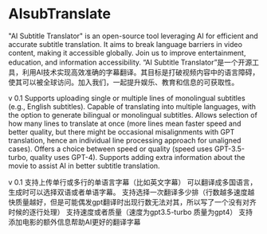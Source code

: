 # AIsubTranslate
"AI Subtitle Translator" is an open-source tool leveraging AI for efficient and accurate subtitle translation. It aims to break language barriers in video content, making it accessible globally. Join us to improve entertainment, education, and information accessibility.
“AI Subtitle Translator”是一个开源工具，利用AI技术实现高效准确的字幕翻译。其目标是打破视频内容中的语言障碍，使其可以被全球访问。加入我们，一起提升娱乐、教育和信息的可获取性。


v 0.1
Supports uploading single or multiple lines of monolingual subtitles (e.g., English subtitles).
Capable of translating into multiple languages, with the option to generate bilingual or monolingual subtitles.
Allows selection of how many lines to translate at once (more lines mean faster speed and better quality, but there might be occasional misalignments with GPT translation, hence an individual line processing approach for unaligned cases).
Offers a choice between speed or quality (speed uses GPT-3.5-turbo, quality uses GPT-4).
Supports adding extra information about the movie to assist AI in better subtitle translation.

v 0.1
支持上传单行或多行的单语言字幕（比如英文字幕）
可以翻译成多国语言，生成时可以选择双语或者单语字幕。
支持选择一次翻译多少排（行数越多速度越快质量越好，但是可能偶发gpt翻译时出现行数无法对其，所以写了一个没有对齐时候的逐行处理）
支持速度或者质量（速度为gpt3.5-turbo 质量为gpt4）
支持添加电影的额外信息帮助AI更好的翻译字幕
